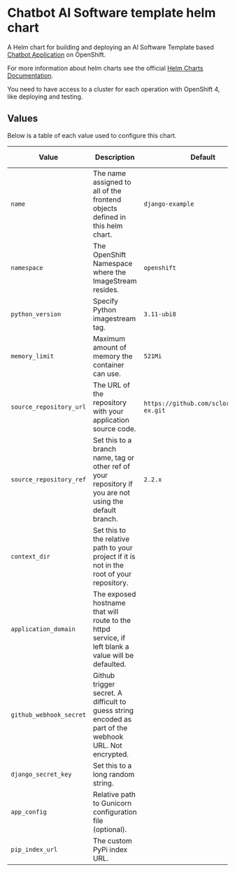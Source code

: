 # Chatbot AI Software template helm chart

A Helm chart for building and deploying an AI Software Template based [Chatbot Application](https://github.com/redhat-ai-dev/ai-lab-samples/tree/main/chatbot) on OpenShift.

For more information about helm charts see the official [Helm Charts Documentation](https://helm.sh/).

You need to have access to a cluster for each operation with OpenShift 4, like deploying and testing.

## Values

Below is a table of each value used to configure this chart.

| Value                   | Description                                                                                             | Default                                   | Additional Information |
| ----------------------- | ------------------------------------------------------------------------------------------------------- | ----------------------------------------- | ---------------------- |
| `name`                  | The name assigned to all of the frontend objects defined in this helm chart.                            | `django-example`                          |                        |
| `namespace`             | The OpenShift Namespace where the ImageStream resides.                                                  | `openshift`                               |                        |
| `python_version `       | Specify Python imagestream tag.                                                                         | `3.11-ubi8`                               |                        |
| `memory_limit`          | Maximum amount of memory the container can use.                                                         | `521Mi`                                   |                        |
| `source_repository_url` | The URL of the repository with your application source code.                                            | `https://github.com/sclorg/django-ex.git` |                        |
| `source_repository_ref` | Set this to a branch name, tag or other ref of your repository if you are not using the default branch. | `2.2.x`                                   |                        |
| `context_dir`           | Set this to the relative path to your project if it is not in the root of your repository.              |                                           |                        |
| `application_domain`    | The exposed hostname that will route to the httpd service, if left blank a value will be defaulted.     |                                           |                        |
| `github_webhook_secret` | Github trigger secret. A difficult to guess string encoded as part of the webhook URL. Not encrypted.   |                                           |                        |
| `django_secret_key`     | Set this to a long random string.                                                                       |                                           |                        |
| `app_config`            | Relative path to Gunicorn configuration file (optional).                                                |                                           |                        |
| `pip_index_url`         | The custom PyPi index URL.                                                                              |                                           |                        |
